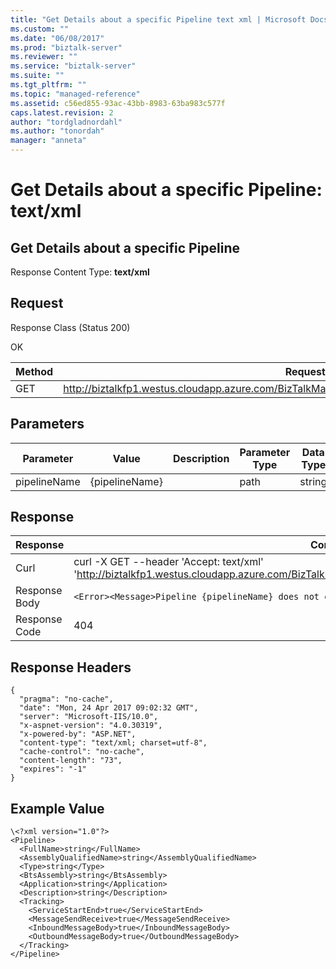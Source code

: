 ```yaml
---
title: "Get Details about a specific Pipeline text xml | Microsoft Docs"
ms.custom: ""
ms.date: "06/08/2017"
ms.prod: "biztalk-server"
ms.reviewer: ""
ms.service: "biztalk-server"
ms.suite: ""
ms.tgt_pltfrm: ""
ms.topic: "managed-reference"
ms.assetid: c56ed855-93ac-43bb-8983-63ba983c577f
caps.latest.revision: 2
author: "tordgladnordahl"
ms.author: "tonordah"
manager: "anneta"
---
```

# Get Details about a specific Pipeline: text/xml
## Get Details about a specific Pipeline

  Response Content Type: **text/xml**

Request
---
Response Class (Status 200)

OK

Method  | Request URL
------------- | -------------
GET  | http://biztalkfp1.westus.cloudapp.azure.com/BizTalkManagementService/Pipelines/%7BpipelineName%7D

Parameters
---
|Parameter|Value|Description|Parameter Type|Data Type|
|---|---|---|---|---|
|pipelineName|{pipelineName}||path|string|

Response
---

| Response | Content          |
| ------------- | ----------- |
| Curl | curl -X GET --header 'Accept: text/xml' 'http://biztalkfp1.westus.cloudapp.azure.com/BizTalkManagementService/Pipelines/%7BpipelineName%7D'|
| Response Body | `<Error><Message>Pipeline {pipelineName} does not exist.</Message></Error>`|
| Response Code | 404|

Response Headers
---

```
{
  "pragma": "no-cache",
  "date": "Mon, 24 Apr 2017 09:02:32 GMT",
  "server": "Microsoft-IIS/10.0",
  "x-aspnet-version": "4.0.30319",
  "x-powered-by": "ASP.NET",
  "content-type": "text/xml; charset=utf-8",
  "cache-control": "no-cache",
  "content-length": "73",
  "expires": "-1"
}
```

Example Value
---

```
\<?xml version="1.0"?>
<Pipeline>
  <FullName>string</FullName>
  <AssemblyQualifiedName>string</AssemblyQualifiedName>
  <Type>string</Type>
  <BtsAssembly>string</BtsAssembly>
  <Application>string</Application>
  <Description>string</Description>
  <Tracking>
    <ServiceStartEnd>true</ServiceStartEnd>
    <MessageSendReceive>true</MessageSendReceive>
    <InboundMessageBody>true</InboundMessageBody>
    <OutboundMessageBody>true</OutboundMessageBody>
  </Tracking>
</Pipeline>
```
